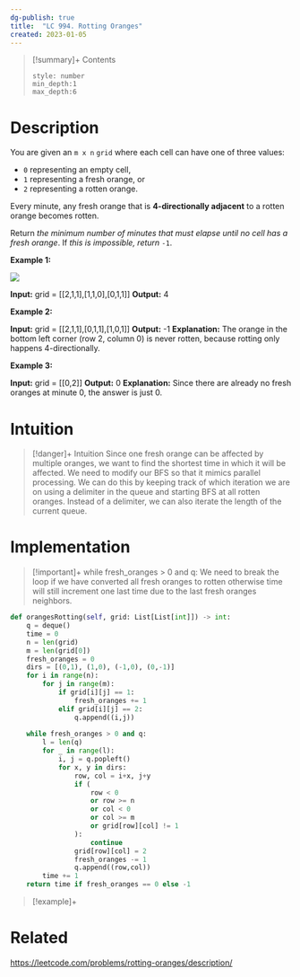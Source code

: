 ```yaml
---
dg-publish: true
title:  "LC 994. Rotting Oranges"
created: 2023-01-05
---
```


>[!summary]+ Contents
>```toc
>style: number
>min_depth:1
>max_depth:6
>```

# Description
You are given an `m x n` `grid` where each cell can have one of three values:

-   `0` representing an empty cell,
-   `1` representing a fresh orange, or
-   `2` representing a rotten orange.

Every minute, any fresh orange that is **4-directionally adjacent** to a rotten orange becomes rotten.

Return _the minimum number of minutes that must elapse until no cell has a fresh orange_. If _this is impossible, return_ `-1`.

**Example 1:**

![](https://assets.leetcode.com/uploads/2019/02/16/oranges.png)

**Input:** grid = [[2,1,1],[1,1,0],[0,1,1]]
**Output:** 4

**Example 2:**

**Input:** grid = [[2,1,1],[0,1,1],[1,0,1]]
**Output:** -1
**Explanation:** The orange in the bottom left corner (row 2, column 0) is never rotten, because rotting only happens 4-directionally.

**Example 3:**

**Input:** grid = [[0,2]]
**Output:** 0
**Explanation:** Since there are already no fresh oranges at minute 0, the answer is just 0.

# Intuition

>[!danger]+ Intuition
>Since one fresh orange can be affected by multiple oranges, we want to find the shortest time in which it will be affected. We need to modify our BFS so that it mimics parallel processing. We can do this by keeping track of which iteration we are on using a delimiter in the queue and starting BFS at all rotten oranges. Instead of a delimiter, we can also iterate the length of the current queue.

# Implementation


> [!important]+ while fresh_oranges > 0 and q:
> We need to break the loop if we have converted all fresh oranges to rotten otherwise time will still increment one last time due to the last fresh oranges neighbors.


```python
def orangesRotting(self, grid: List[List[int]]) -> int:
	q = deque()
	time = 0
	n = len(grid)
	m = len(grid[0])
	fresh_oranges = 0
	dirs = [(0,1), (1,0), (-1,0), (0,-1)]
	for i in range(n):
		for j in range(m):
			if grid[i][j] == 1:
				fresh_oranges += 1
			elif grid[i][j] == 2:
				q.append((i,j))
	
	while fresh_oranges > 0 and q:
		l = len(q)
		for _ in range(l):
			i, j = q.popleft()
			for x, y in dirs:
				row, col = i+x, j+y
				if (
					row < 0 
					or row >= n 
					or col < 0 
					or col >= m 
					or grid[row][col] != 1
				):
					continue
				grid[row][col] = 2
				fresh_oranges -= 1
				q.append((row,col))
		time += 1
	return time if fresh_oranges == 0 else -1
```

>[!example]+ 


# Related
https://leetcode.com/problems/rotting-oranges/description/